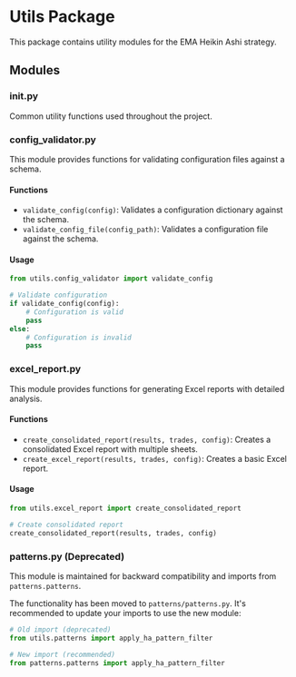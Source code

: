 # Utils Package

This package contains utility modules for the EMA Heikin Ashi strategy.

## Modules

### __init__.py

Common utility functions used throughout the project.

### config_validator.py

This module provides functions for validating configuration files against a schema.

#### Functions

- `validate_config(config)`: Validates a configuration dictionary against the schema.
- `validate_config_file(config_path)`: Validates a configuration file against the schema.

#### Usage

```python
from utils.config_validator import validate_config

# Validate configuration
if validate_config(config):
    # Configuration is valid
    pass
else:
    # Configuration is invalid
    pass
```

### excel_report.py

This module provides functions for generating Excel reports with detailed analysis.

#### Functions

- `create_consolidated_report(results, trades, config)`: Creates a consolidated Excel report with multiple sheets.
- `create_excel_report(results, trades, config)`: Creates a basic Excel report.

#### Usage

```python
from utils.excel_report import create_consolidated_report

# Create consolidated report
create_consolidated_report(results, trades, config)
```

### patterns.py (Deprecated)

This module is maintained for backward compatibility and imports from `patterns.patterns`.

The functionality has been moved to `patterns/patterns.py`. It's recommended to update your imports to use the new module:

```python
# Old import (deprecated)
from utils.patterns import apply_ha_pattern_filter

# New import (recommended)
from patterns.patterns import apply_ha_pattern_filter
```
